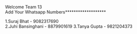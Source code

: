 Welcome Team 13  
Add Your Whatsapp Numbers*******************  

1.Suraj Bhat - 9082317690  
2.Juhi Bansinghani - 8879901619
3.Tanya Gupta - 9821204373
